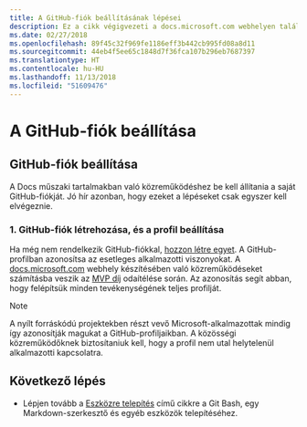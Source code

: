 ```yaml
---
title: A GitHub-fiók beállításának lépései
description: Ez a cikk végigvezeti a docs.microsoft.com webhelyen található tartalmakban való közreműködéshez szükséges GitHub-fiók beállításának folyamatán.
ms.date: 02/27/2018
ms.openlocfilehash: 89f45c32f969fe1186eff3b442cb995fd08a8d11
ms.sourcegitcommit: 44eb4f5ee65c1848d7f36fca107b296eb7687397
ms.translationtype: HT
ms.contentlocale: hu-HU
ms.lasthandoff: 11/13/2018
ms.locfileid: "51609476"
---
```

# <a name="github-account-setup"></a>A GitHub-fiók beállítása

## <a name="set-up-your-github-account"></a>GitHub-fiók beállítása

A Docs műszaki tartalmakban való közreműködéshez be kell állítania a saját GitHub-fiókját. Jó hír azonban, hogy ezeket a lépéseket csak egyszer kell elvégeznie.

### <a name="1-create-a-github-account-and-set-up-your-profile"></a>1. GitHub-fiók létrehozása, és a profil beállítása

Ha még nem rendelkezik GitHub-fiókkal, [hozzon létre egyet](https://github.com/join). A GitHub-profilban azonosítsa az esetleges alkalmazotti viszonyokat. A [docs.microsoft.com](https://docs.microsoft.com) webhely készítésében való közreműködéseket számításba veszik az [MVP díj](https://mvp.microsoft.com) odaítélése során. Az azonosítás segít abban, hogy felépítsük minden tevékenységének teljes profilját.

>[!NOTE]
> A nyílt forráskódú projektekben részt vevő Microsoft-alkalmazottak mindig így azonosítják magukat a GitHub-profiljaikban. A közösségi közreműködőknek biztosítaniuk kell, hogy a profil nem utal helytelenül alkalmazotti kapcsolatra.

## <a name="next-step"></a>Következő lépés

* Lépjen tovább a [Eszközre telepítés](get-started-setup-tools.md) című cikkre a Git Bash, egy Markdown-szerkesztő és egyéb eszközök telepítéséhez.
